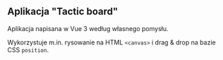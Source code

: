 ## Aplikacja "Tactic board"

Aplikacja napisana w Vue 3 według własnego pomysłu.

Wykorzystuje m.in. rysowanie na HTML `<canvas>` i drag & drop na bazie CSS `position`.
